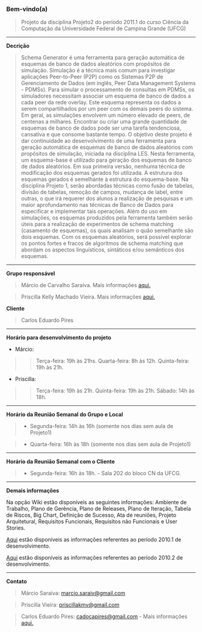 ### Bem-vindo(a) ###

> Projeto da disciplina Projeto2 do período 2011.1 do curso Ciência da Computação da Universidade Federal de Campina Grande (UFCG)

---

**Decrição**

> Schema Generator é uma ferramenta para geração automática de esquemas de banco de dados aleatórios com propósitos de simulação. Simulação é a técnica mais comum para investigar aplicações Peer-to-Peer (P2P) como os Sistemas P2P de Gerenciamento de Dados (em inglês, Peer  Data Management Systems - PDMSs). Para simular o processamento de consultas em PDMSs, os simuladores necessitam associar um esquema de banco de dados a cada peer  da rede overlay. Este esquema representa os dados a serem compartilhados por um peer com os demais peers  do sistema. Em geral, as simulações envolvem um número elevado de peers, de centenas a milhares. Encontrar ou criar uma grande quantidade de esquemas de banco de dados pode ser uma tarefa tendenciosa, cansativa e que consome bastante tempo. O objetivo deste projeto é dar continuidade ao desenvolvimento de uma ferramenta para geração automática de esquemas de banco de dados aleatórios com propósitos de simulação, iniciada na disciplina LES. Nesta ferramenta, um esquema-base é utilizado para geração dos esquemas de banco de dados aleatórios. Em sua primeira versão, nenhuma técnica de modificação dos esquemas gerados foi utilizada. A estrutura dos esquemas gerados é semelhante à estrutura do esquema-base. Na disciplina Projeto 1, serão abordadas técnicas como fusão de tabelas, divisão de tabelas, remoção de campos, mudança de label, entre outras, o que irá requerer dos alunos a realização de pesquisas e um maior aprofundamento nas técnicas de Banco de Dados para especificar e implementar tais operações. Além do uso em simulações, os esquemas produzidos pela ferramenta também serão úteis para a realização de experimentos de schema  matching (casamento de esquemas), os quais analisam o quão semelhante são dois esquemas. Com os esquemas aleatórios, será possível explorar os pontos fortes e fracos de algoritmos de schema matching que abordam os aspectos linguísticos, sintáticos e/ou semânticos dos esquemas.




---


**Grupo responsável**

> Márcio de Carvalho Saraiva.  Mais informações [aqui.](http://lattes.cnpq.br/3382719006017432)

> Priscilla Kelly Machado Vieira. Mais informações [aqui.](http://buscatextual.cnpq.br/buscatextual/visualizacv.jsp?id=S4708402)

**Cliente**
> Carlos Eduardo Pires


---

**Horário para desenvolvimento do projeto**

  * Márcio:
> > Terça-feira: 19h às 21hs.
> > Quarta-feira: 8h às 12h.
> > Quinta-feira: 19h às 21h.

  * Priscilla:
> > Terça-feira: 19h às 21h.
> > Quinta-feira: 19h às 21h.
> > Sábado: 14h às 18h.


---


**Horário da Reunião Semanal do Grupo e Local**


> - Segunda-feira: 14h às 16h (somente nos dias sem aula de Projeto1)

> - Quarta-feira: 16h às 18h (somente nos dias sem aula de Projeto1)


---

**Horário da Reunião Semanal com o Cliente**

> - Segunda-feira: 16h às 18h. - Sala 202 do bloco CN da UFCG.


---

**Demais informações**

Na opção Wiki estão disponíveis as seguintes informações: Ambiente de Trabalho, Plano de Gerência, Plano de Releases, Plano de Iteração, Tabela de Riscos, Big Chart, Definição de Sucesso, Ata de reuniões, Projeto Arquitetural, Requisitos Funcionais, Requisitos não Funcionais e User Stories.

[Aqui](http://code.google.com/p/sgenerator/) estão disponíveis as informações referentes ao período 2010.1 de desenvolvimento.

[Aqui](http://code.google.com/p/schemagenerator2/) estão disponíveis as informações referentes ao período 2010.2 de desenvolvimento.





---


**Contato**

> Márcio Saraiva: marcio.saraiv@gmail.com

> Priscilla Vieira: priscillakmv@gmail.com

> Carlos Eduardo Pires: cadocapires@gmail.com - Mais informações  [aqui.](http://dsc.ufcg.edu.br/~cesp/links.htm)